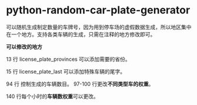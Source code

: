 # python-random-car-plate-generator

可以随机生成制定数量的车牌号，因为用到停车场的虚假数据生成，所以地区集中在一个地方。支持各类车辆的生成，只需在注释的地方修改即可。

**可以修改的地方**

13 行 license_plate_provinces 可以添加需要的省份。

15 行 license_plate_last 可以添加特殊车辆的尾字。

94 行 控制生成的车辆数目。
97-100 行更改**不同类型车的权重**。

140 行每个小时的**车辆数权重**可以更改。
